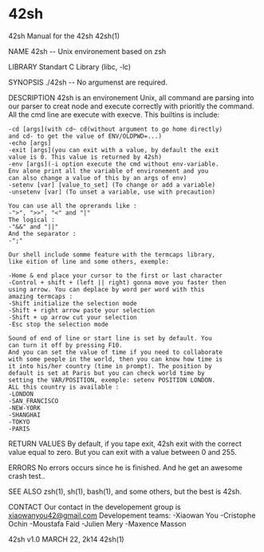 42sh
====
42sh					Manual for the 42sh					42sh(1)



NAME
	42sh -- Unix environement based on zsh

LIBRARY
	Standart C Library (libc, -lc)

SYNOPSIS
	./42sh -- No argumenst are required.

DESCRIPTION
	42sh is an environement Unix, all command are parsing into
	our parser to creat node and execute correctly with prioritly
	the command. All the cmd line are execute with execve.
	This builtins is include:

	-cd [args](with cd~ cd(without argument to go home directly)
	and cd- to get the value of ENV/OLDPWD=...)
	-echo [args]
	-exit [args](you can exit with a value, by default the exit
	value is 0. This value is returned by 42sh)
	-env [args](-i option execute the cmd without env-variable.
	Env alone print all the variable of environement and you
	can also change a value of this by an args of env)
	-setenv [var] [value_to_set] (To change or add a variable)
	-unsetenv [var] (To unset a variable, use with precaution)

	You can use all the oprerands like :
	-">", ">>", "<" and "|"
	The logical :
	-"&&" and "||"
	And the separator :
	-";"

	Our shell include somme feature with the termcaps library,
	like eition of line and some others, exemple:

	-Home & end place your cursor to the first or last character
	-Control + shift + (left || right) gonna move you faster then
	using arrow. You can deplace by word per word with this
	amazing termcaps :
	-Shift initialize the selection mode
	-Shift + right arrow paste your selection
	-Shift + up arrow cut your selection
	-Esc stop the selection mode

	Sound of end of line or start line is set by default. You
	can turn it off by pressing F10.
	And you can set the value of time if you need to collaborate
	with some people in the world, then you can know how time is
	it into his/her country (time in prompt). The position by
	default is set at Paris but you can check world time by
	setting the VAR/POSITION, exemple: setenv POSITION LONDON.
	ALL this country is available :
	-LONDON
	-SAN_FRANCISCO
	-NEW-YORK
	-SHANGHAI
	-TOKYO
	-PARIS

RETURN VALUES
	By default, if you tape exit, 42sh exit with the correct value
	equal to zero. But you can exit with a value between 0 and 255.

ERRORS
	No errors occurs since he is finished. And he get an awesome crash
	test..

SEE ALSO
	zsh(1), sh(1), bash(1), and some others, but the best is 42sh.

CONTACT
	Our contact in the developement group is xiaowanyou42@gmail.com
	Developement teams:
	-Xiaowan You
	-Cristophe Ochin
	-Moustafa Faid
	-Julien Mery
	-Maxence Masson


42sh v1.0				MARCH 22, 2k14							42sh(1)
